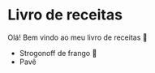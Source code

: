 # Livro de receitas #

Olá! Bem vindo ao meu livro de receitas :wave:

- Strogonoff de frango :chicken:
- Pavê
